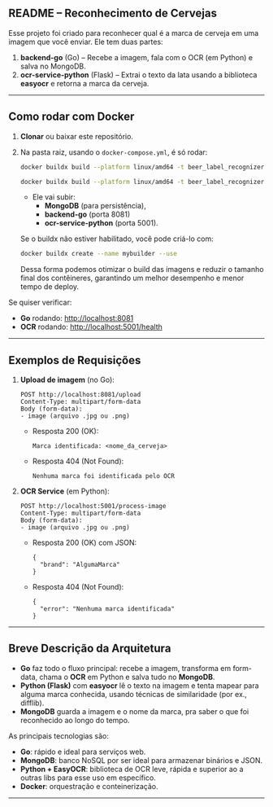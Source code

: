 ## README – Reconhecimento de Cervejas

Esse projeto foi criado para reconhecer qual é a marca de cerveja em uma imagem que você enviar. Ele tem duas partes:
1. **backend-go** (Go) – Recebe a imagem, fala com o OCR (em Python) e salva no MongoDB.
2. **ocr-service-python** (Flask) – Extrai o texto da lata usando a biblioteca **easyocr** e retorna a marca da cerveja.

---

## Como rodar com Docker
1. **Clonar** ou baixar este repositório.
2. Na pasta raiz, usando o `docker-compose.yml`, é só rodar:
   ```bash
   docker buildx build --platform linux/amd64 -t beer_label_recognizer-ocr-service-python ./ocr-service-python --load

   docker buildx build --platform linux/amd64 -t beer_label_recognizer-backend-go ./backend-go --load

   ```
   - Ele vai subir:
     - **MongoDB** (para persistência),
     - **backend-go** (porta 8081) 
     - **ocr-service-python** (porta 5001).

    Se o buildx não estiver habilitado, você pode criá-lo com:
    ```bash
   docker buildx create --name mybuilder --use
   ```

   Dessa forma podemos otimizar o build das imagens e reduzir o tamanho final dos contêineres, garantindo um melhor desempenho e menor tempo de deploy.

Se quiser verificar:
- **Go** rodando: [http://localhost:8081](http://localhost:8081)
- **OCR** rodando: [http://localhost:5001/health](http://localhost:5001/health)

---

## Exemplos de Requisições

1. **Upload de imagem** (no Go):
   ```
   POST http://localhost:8081/upload
   Content-Type: multipart/form-data
   Body (form-data):
   - image (arquivo .jpg ou .png)
   ```
   - Resposta 200 (OK):  
     ```
     Marca identificada: <nome_da_cerveja>
     ```
   - Resposta 404 (Not Found):  
     ```
     Nenhuma marca foi identificada pelo OCR
     ```

2. **OCR Service** (em Python):
   ```
   POST http://localhost:5001/process-image
   Content-Type: multipart/form-data
   Body (form-data):
   - image (arquivo .jpg ou .png)
   ```
   - Resposta 200 (OK) com JSON:  
     ```
     {
       "brand": "AlgumaMarca"
     }
     ```
   - Resposta 404 (Not Found):  
     ```
     {
       "error": "Nenhuma marca identificada"
     }
     ```

---

## Breve Descrição da Arquitetura
- **Go** faz todo o fluxo principal: recebe a imagem, transforma em form-data, chama o **OCR** em Python e salva tudo no **MongoDB**.
- **Python (Flask)** com **easyocr** lê o texto na imagem e tenta mapear para alguma marca conhecida, usando técnicas de similaridade (por ex., difflib).
- **MongoDB** guarda a imagem e o nome da marca, pra saber o que foi reconhecido ao longo do tempo.

As principais tecnologias são:
- **Go**: rápido e ideal para serviços web.
- **MongoDB**: banco NoSQL por ser ideal para armazenar binários e JSON.
- **Python + EasyOCR**: biblioteca de OCR leve, rápida e superior ao a outras libs para esse uso em específico.
- **Docker**: orquestração e conteinerização.

---
